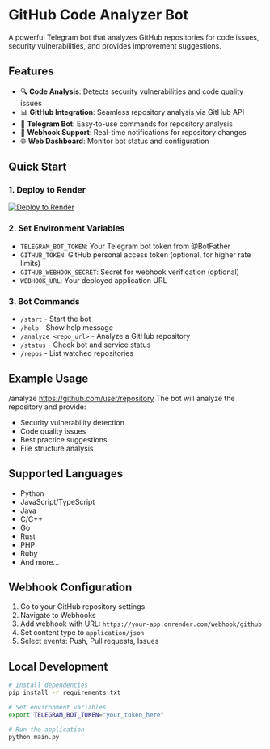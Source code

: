 # GitHub Code Analyzer Bot

A powerful Telegram bot that analyzes GitHub repositories for code issues, security vulnerabilities, and provides improvement suggestions.

## Features

- 🔍 **Code Analysis**: Detects security vulnerabilities and code quality issues
- 📊 **GitHub Integration**: Seamless repository analysis via GitHub API
- 🤖 **Telegram Bot**: Easy-to-use commands for repository analysis
- 🔔 **Webhook Support**: Real-time notifications for repository changes
- 🌐 **Web Dashboard**: Monitor bot status and configuration

## Quick Start

### 1. Deploy to Render

[![Deploy to Render](https://render.com/images/deploy-to-render-button.svg)](https://render.com/deploy)

### 2. Set Environment Variables

- `TELEGRAM_BOT_TOKEN`: Your Telegram bot token from @BotFather
- `GITHUB_TOKEN`: GitHub personal access token (optional, for higher rate limits)
- `GITHUB_WEBHOOK_SECRET`: Secret for webhook verification (optional)
- `WEBHOOK_URL`: Your deployed application URL

### 3. Bot Commands

- `/start` - Start the bot
- `/help` - Show help message
- `/analyze <repo_url>` - Analyze a GitHub repository
- `/status` - Check bot and service status
- `/repos` - List watched repositories

## Example Usage

/analyze https://github.com/user/repository
The bot will analyze the repository and provide:
- Security vulnerability detection
- Code quality issues
- Best practice suggestions
- File structure analysis

## Supported Languages

- Python
- JavaScript/TypeScript
- Java
- C/C++
- Go
- Rust
- PHP
- Ruby
- And more...

## Webhook Configuration

1. Go to your GitHub repository settings
2. Navigate to Webhooks
3. Add webhook with URL: `https://your-app.onrender.com/webhook/github`
4. Set content type to `application/json`
5. Select events: Push, Pull requests, Issues

## Local Development

```bash
# Install dependencies
pip install -r requirements.txt

# Set environment variables
export TELEGRAM_BOT_TOKEN="your_token_here"

# Run the application
python main.py
